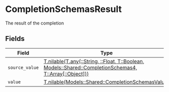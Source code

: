 # CompletionSchemasResult

The result of the completion


## Fields

| Field                                                                                                                                                          | Type                                                                                                                                                           | Required                                                                                                                                                       | Description                                                                                                                                                    |
| -------------------------------------------------------------------------------------------------------------------------------------------------------------- | -------------------------------------------------------------------------------------------------------------------------------------------------------------- | -------------------------------------------------------------------------------------------------------------------------------------------------------------- | -------------------------------------------------------------------------------------------------------------------------------------------------------------- |
| `source_value`                                                                                                                                                 | [T.nilable(T.any(::String, ::Float, T::Boolean, Models::Shared::CompletionSchemas4, T::Array[::Object]))](../../models/shared/completionschemassourcevalue.md) | :heavy_minus_sign:                                                                                                                                             | N/A                                                                                                                                                            |
| `value`                                                                                                                                                        | [T.nilable(Models::Shared::CompletionSchemasValue)](../../models/shared/completionschemasvalue.md)                                                             | :heavy_minus_sign:                                                                                                                                             | N/A                                                                                                                                                            |